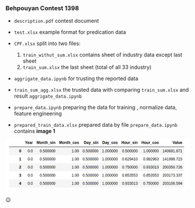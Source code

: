 ### Behpouyan Contest 1398

* `description.pdf` contest document 
* `test.xlsx` example format for predication data 
* `CPF.xlsx` split into two files:
	1. `train_withut_sum.xlsx` contains sheet of industry data except last sheet
	2. `train_sum.xlsx` the last sheet (total of all 33 industry)

* `aggrigate_data.ipynb` for trusting the reported data
* `train_sum_agg.xlsx` the trusted data with comparing `train_sum.xlsx` and result `aggrigate_data.ipynb`

* `prepare_data.ipynb` preparing the data for training , normalize data, feature engineering
* `prepared_train_data.xlsx` prepared data by file `prepare_data.ipynb` contains **image 1**

![image 1](https://github.com/mamintoosi-cs/Behpouyan-Contest-1398/blob/master/image/image_1.png "Image 1")

 :wink:


